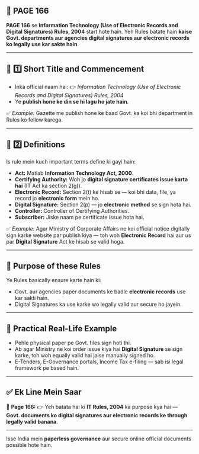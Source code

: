 ## 📄 **PAGE 166**

**PAGE 166** se **Information Technology (Use of Electronic Records and Digital Signatures) Rules, 2004** start hote hain.
Yeh Rules batate hain **kaise Govt. departments aur agencies digital signatures aur electronic records ko legally use kar sakte hain**.

---

## 🔹 **1️⃣ Short Title and Commencement**

* Inka official naam hai:
  👉 *Information Technology (Use of Electronic Records and Digital Signatures) Rules, 2004*
* Ye **publish hone ke din se hi lagu ho jate hain**.

✅ *Example:* Gazette me publish hone ke baad Govt. ka koi bhi department in Rules ko follow karega.

---

## 🔹 **2️⃣ Definitions**

Is rule mein kuch important terms define ki gayi hain:

* **Act:** Matlab **Information Technology Act, 2000**.
* **Certifying Authority:** Woh jo **digital signature certificates issue karta hai** (IT Act ka section 2(g)).
* **Electronic Record:** Section 2(t) ke hisab se — koi bhi data, file, ya record jo **electronic form** mein ho.
* **Digital Signature:** Section 2(p) — jo **electronic method** se sign hota hai.
* **Controller:** Controller of Certifying Authorities.
* **Subscriber:** Jiske naam pe certificate issue hota hai.

✅ *Example:* Agar Ministry of Corporate Affairs ne koi official notice digitally sign karke website par publish kiya — toh woh **Electronic Record** hai aur us par **Digital Signature** Act ke hisab se valid hoga.

---

## 🔹 **Purpose of these Rules**

Ye Rules basically ensure karte hain ki:

* Govt. aur agencies paper documents ke badle **electronic records** use kar sakti hain.
* Digital Signatures ka use karke wo legally valid aur secure ho jayein.

---

## 🧩 **Practical Real-Life Example**

* Pehle physical paper pe Govt. files sign hoti thi.
* Ab agar Ministry ne koi order issue kiya hai **Digital Signature** se sign karke, toh woh equally valid hai jaise manually signed ho.
* E-Tenders, E-Governance portals, Income Tax e-filing — sab isi legal framework pe based hain.

---

## ✅ **Ek Line Mein Saar**

📌 **Page 166:**
👉 Yeh batata hai ki **IT Rules, 2004** ka purpose kya hai — **Govt. documents ko digital signatures aur electronic records ke through legally valid banana**.

---

Isse India mein **paperless governance** aur secure online official documents possible hote hain.
